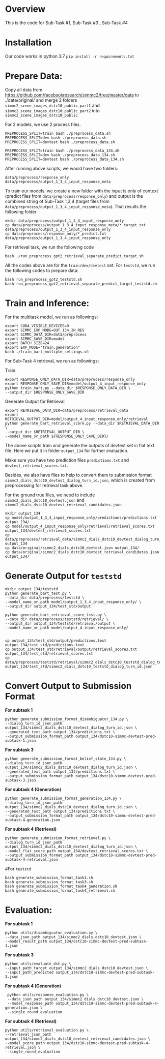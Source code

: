 # Overview
This is the code for Sub-Task #1, Sub-Task #3 , Sub-Task #4

# Installation
Our code works in python 3.7
`pip install -r requirements.txt`

# Prepare Data:
Copy all data from https://github.com/facebookresearch/simmc2/tree/master/data to ./data/original/
and merge 2 folders `simmc2_scene_images_dstc10_public_part1` and `simmc2_scene_images_dstc10_public_part2` into `simmc2_scene_images_dstc10_public`


For 2 models, we use 2 process files.
```
PREPROCESS_SPLIT=train bash ./preprocess_data.sh
PREPROCESS_SPLIT=dev bash ./preprocess_data.sh
PREPROCESS_SPLIT=devtest bash ./preprocess_data.sh

PREPROCESS_SPLIT=train bash ./preprocess_data_134.sh
PREPROCESS_SPLIT=dev bash ./preprocess_data_134.sh
PREPROCESS_SPLIT=devtest bash ./preprocess_data_134.sh
```
After running above scripts, we would have two folders: 
```
data/preprocess/response_only
data/preprocess/output_1_3_4_input_response_meta
```

To train our models, we create a new folder with the input is only of context (predict files from `data/preprocess/response_only`) and output is the combined string of Sub-Task 1,3,4 (target files from `data/preprocess/output_1_3_4_input_response_meta`).
That results the following folder

```
mkdir data/preprocess/output_1_3_4_input_response_only
cp data/preprocess/output_1_3_4_input_response_meta/*_target.txt data/preprocess/output_1_3_4_input_response_only 
cp data/preprocess/response_only/*_predict.txt data/preprocess/output_1_3_4_input_response_only
```

For retrieval task, we run the following code
```
bash ./run_preprocess_gpt2_retrieval_separate_predict_target.sh
```

All the codes above are for the `train/dev/devtest` set. For `teststd`, we run the following codes to prepare data:
```
bash run_preprocess_gpt2_teststd.sh
bash run_preprocess_gpt2_retrieval_separate_predict_target_teststd.sh
```

# Train and Inference:
For the multitask model, we run as followings:
```
export CUDA_VISIBLE_DEVICES=0
export SIMMC_EXP_MODE=OUT_134_IN_RES
export SIMMC_DATA_DIR=data/preprocess
export SIMMC_SAVE_DIR=model
export BATCH_SIZE=24
export EXP_MODE="train,generation"
bash ./train_bart_multiple_settings.sh
```

For Sub-Task 4 retrieval, we run as followings:

Train:
```
export RESPONSE_ONLY_DATA_DIR=data/preprocess/response_only
export RESPONSE_ONLY_SAVE_DIR=model/output_4_input_response_only
python train_bart.py --data_dir $RESPONSE_ONLY_DATA_DIR \
--output_dir $RESPONSE_ONLY_SAVE_DIR
```

 Generate Output for Retrieval
```
export RETRIEVAL_DATA_DIR=data/preprocess/retrieval_data
export RETRIEVAL_OUTPUT_DIR=model/output_4_input_response_only/retrieval
python generate_bart_retrieval_score.py --data_dir $RETRIEVAL_DATA_DIR \
--output_dir $RETRIEVAL_OUTPUT_DIR \
--model_name_or_path ${RESPONSE_ONLY_SAVE_DIR}/
```

The above scripts train and generate the outputs of devtest set in flat text file.
Here we put it in folder `output_134` for further evaluation.

Make sure you have two prediction files `predictions.txt` and `devtest_retrieval_scores.txt`.

Besides, we also have files to help to convert them to submission format `simmc2_dials_dstc10_devtest_dialog_turn_id.json`, which is created
from preprocessing for retrieval task above.

For the ground true files, we need to include `simmc2_dials_dstc10_devtest.json` and `simmc2_dials_dstc10_devtest_retrieval_candidates.json`

```
mkdir output_134
cp model/output_1_3_4_input_response_only/predictions/predictions.txt output_134/ 
cp model/output_4_input_response_only/retrieval/retrieval_scores.txt output_134/devtest_retrieval_scores.txt
cp data/preprocess/retrieval_data/simmc2_dials_dstc10_devtest_dialog_turn_id.json output_134
cp data/original/simmc2_dials_dstc10_devtest.json output_134/ 
cp data/original/simmc2_dials_dstc10_devtest_retrieval_candidates.json output_134/ 
```

# Generate Output for `teststd`

```
mkdir output_134/teststd
python generate_bart_test.py \
--data_dir data/preprocess/teststd \
--model_name_or_path model/output_1_3_4_input_response_only/ \
--output_dir output_134/test_std/output

python generate_bart_retrieval_score_test.py \
--data_dir data/preprocess/teststd/retrieval/ \
--output_dir output_134/teststd/retrieval/output \
--model_name_or_path model/output_4_input_response_only/


cp output_134/test_std/output/predictions.text output_134/test_std/predictions.text
cp output_134/test_std/retrieval/output/retrieval_scores.txt output_134/test_std/retrieval_scores.txt
cp data/preprocess/teststd/retrieval/simmc2_dials_dstc10_teststd_dialog_turn_id.json output_134/test_std/simmc2_dials_dstc10_teststd_dialog_turn_id.json 
```


# Convert Output to Submission Format
**For subtask 1**
```
python generate_submission_format_disambiguator_134.py \
--dialog_turn_id_json_path output_134/simmc2_dials_dstc10_devtest_dialog_turn_id.json \
--generated_text_path output_134/predictions.txt \
--output_submission_format_path output_134/dstc10-simmc-devtest-pred-subtask-1.json
```

**For subtask 3**

```
python generate_submission_format_belief_state_134.py \
--dialog_turn_id_json_path output_134/simmc2_dials_dstc10_devtest_dialog_turn_id.json \
--generated_text_path output_134/predictions.txt \
--output_submission_format_path output_134/dstc10-simmc-devtest-pred-subtask-3.json
```

**For subtask 4 (Generation)**

```
python generate_submission_format_generation_134.py \
--dialog_turn_id_json_path output_134/simmc2_dials_dstc10_devtest_dialog_turn_id.json \
--generated_text_path output_134/predictions.txt \
--output_submission_format_path output_134/dstc10-simmc-devtest-pred-subtask-4-generation.json
```

**For subtask 4 (Retrieval)**

```
python generate_submission_format_retrieval.py \
--dialog_turn_id_json_path output_134/simmc2_dials_dstc10_devtest_dialog_turn_id.json \
--model_flat_score_path output_134/devtest_retrieval_scores.txt \
--output_submission_format_path output_134/dstc10-simmc-devtest-pred-subtask-4-retrieval.json
```

#For ``teststd``
```
bash generate_submission_format_task1.sh
bash generate_submission_format_task3.sh
bash generate_submission_format_task4_generation.sh
bash generate_submission_format_task4_retrieval.sh
```

# Evaluation:
**For subtask 1**
```
python utils/disambiguator_evaluation.py \
--data_json_path output_134/simmc2_dials_dstc10_devtest.json \
--model_result_path output_134/dstc10-simmc-devtest-pred-subtask-1.json
```

**For subtask 3**
```
python utils/evaluate_dst.py \
--input_path_target output_134/simmc2_dials_dstc10_devtest.json \
--input_path_predicted output_134/dstc10-simmc-devtest-pred-subtask-3.json
```

**For subtask 4 (Generation)**

```
 python utils/response_evaluation.py \
 --data_json_path output_134/simmc2_dials_dstc10_devtest.json \
 --model_response_path output_134/dstc10-simmc-devtest-pred-subtask-4-generation.json \
 --single_round_evaluation
```

**For subtask 4 (Retrieval)**

```
python utils/retrieval_evaluation.py \
--retrieval_json_path output_134/simmc2_dials_dstc10_devtest_retrieval_candidates.json \
--model_score_path output_134/dstc10-simmc-devtest-pred-subtask-4-retrieval.json \
--single_round_evaluation
```

[comment]: <> (Currently, there are some issues with official evaluation scripts &#40;need to verify&#41;)

[comment]: <> (https://github.com/facebookresearch/simmc2/issues/40)